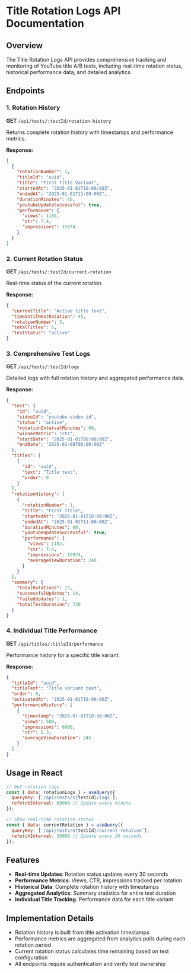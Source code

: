# Title Rotation Logs API Documentation

## Overview
The Title Rotation Logs API provides comprehensive tracking and monitoring of YouTube title A/B tests, including real-time rotation status, historical performance data, and detailed analytics.

## Endpoints

### 1. Rotation History
**GET** `/api/tests/:testId/rotation-history`

Returns complete rotation history with timestamps and performance metrics.

**Response:**
```json
[
  {
    "rotationNumber": 1,
    "titleId": "uuid",
    "title": "First Title Variant",
    "startedAt": "2025-01-01T10:00:00Z",
    "endedAt": "2025-01-01T11:00:00Z",
    "durationMinutes": 60,
    "youtubeUpdateSuccessful": true,
    "performance": {
      "views": 1182,
      "ctr": 7.4,
      "impressions": 15974
    }
  }
]
```

### 2. Current Rotation Status
**GET** `/api/tests/:testId/current-rotation`

Real-time status of the current rotation.

**Response:**
```json
{
  "currentTitle": "Active title text",
  "timeUntilNextRotation": 45,
  "rotationNumber": 3,
  "totalTitles": 5,
  "testStatus": "active"
}
```

### 3. Comprehensive Test Logs
**GET** `/api/tests/:testId/logs`

Detailed logs with full rotation history and aggregated performance data.

**Response:**
```json
{
  "test": {
    "id": "uuid",
    "videoId": "youtube-video-id",
    "status": "active",
    "rotationIntervalMinutes": 60,
    "winnerMetric": "ctr",
    "startDate": "2025-01-01T00:00:00Z",
    "endDate": "2025-01-08T00:00:00Z"
  },
  "titles": [
    {
      "id": "uuid",
      "text": "Title text",
      "order": 0
    }
  ],
  "rotationHistory": [
    {
      "rotationNumber": 1,
      "title": "First Title",
      "startedAt": "2025-01-01T10:00:00Z",
      "endedAt": "2025-01-01T11:00:00Z",
      "durationMinutes": 60,
      "youtubeUpdateSuccessful": true,
      "performance": {
        "views": 1182,
        "ctr": 7.4,
        "impressions": 15974,
        "averageViewDuration": 240
      }
    }
  ],
  "summary": {
    "totalRotations": 15,
    "successfulUpdates": 14,
    "failedUpdates": 1,
    "totalTestDuration": 720
  }
}
```

### 4. Individual Title Performance
**GET** `/api/titles/:titleId/performance`

Performance history for a specific title variant.

**Response:**
```json
{
  "titleId": "uuid",
  "titleText": "Title variant text",
  "order": 0,
  "activatedAt": "2025-01-01T10:00:00Z",
  "performanceHistory": [
    {
      "timestamp": "2025-01-01T10:30:00Z",
      "views": 500,
      "impressions": 6000,
      "ctr": 8.3,
      "averageViewDuration": 245
    }
  ]
}
```

## Usage in React

```javascript
// Get rotation logs
const { data: rotationLogs } = useQuery({
  queryKey: [`/api/tests/${testId}/logs`],
  refetchInterval: 60000 // Update every minute
});

// Show real-time rotation status  
const { data: currentRotation } = useQuery({
  queryKey: [`/api/tests/${testId}/current-rotation`],
  refetchInterval: 30000 // Update every 30 seconds
});
```

## Features

- **Real-time Updates**: Rotation status updates every 30 seconds
- **Performance Metrics**: Views, CTR, impressions tracked per rotation
- **Historical Data**: Complete rotation history with timestamps
- **Aggregated Analytics**: Summary statistics for entire test duration
- **Individual Title Tracking**: Performance data for each title variant

## Implementation Details

- Rotation history is built from title activation timestamps
- Performance metrics are aggregated from analytics polls during each rotation period
- Current rotation status calculates time remaining based on test configuration
- All endpoints require authentication and verify test ownership
